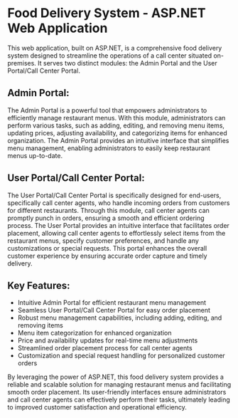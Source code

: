 # Food Delivery System - ASP.NET Web Application

This web application, built on ASP.NET, is a comprehensive food delivery system designed to streamline the operations of a call center situated on-premises. It serves two distinct modules: the Admin Portal and the User Portal/Call Center Portal.

## Admin Portal:
The Admin Portal is a powerful tool that empowers administrators to efficiently manage restaurant menus. With this module, administrators can perform various tasks, such as adding, editing, and removing menu items, updating prices, adjusting availability, and categorizing items for enhanced organization. The Admin Portal provides an intuitive interface that simplifies menu management, enabling administrators to easily keep restaurant menus up-to-date.

## User Portal/Call Center Portal:
The User Portal/Call Center Portal is specifically designed for end-users, specifically call center agents, who handle incoming orders from customers for different restaurants. Through this module, call center agents can promptly punch in orders, ensuring a smooth and efficient ordering process. The User Portal provides an intuitive interface that facilitates order placement, allowing call center agents to effortlessly select items from the restaurant menus, specify customer preferences, and handle any customizations or special requests. This portal enhances the overall customer experience by ensuring accurate order capture and timely delivery.

## Key Features:

- Intuitive Admin Portal for efficient restaurant menu management
- Seamless User Portal/Call Center Portal for easy order placement
- Robust menu management capabilities, including adding, editing, and removing items
- Menu item categorization for enhanced organization
- Price and availability updates for real-time menu adjustments
- Streamlined order placement process for call center agents
- Customization and special request handling for personalized customer orders

By leveraging the power of ASP.NET, this food delivery system provides a reliable and scalable solution for managing restaurant menus and facilitating smooth order placement. Its user-friendly interfaces ensure administrators and call center agents can effectively perform their tasks, ultimately leading to improved customer satisfaction and operational efficiency.
